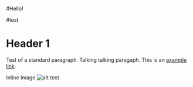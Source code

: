 #Hello!

#test

Header 1
========

Test of a standard paragraph. Talking talking paragaph.
This is an [example link](http://example.com/).

Inline Image
![alt text](formagine.github.io\ogo_transparent.png "Title")
